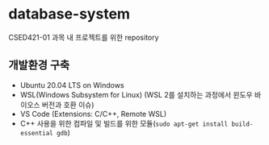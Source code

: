 # database-system

CSED421-01 과목 내 프로젝트를 위한 repository

## 개발환경 구축
- Ubuntu 20.04 LTS on Windows
- WSL(Windows Subsystem for Linux) (WSL 2를 설치하는 과정에서 윈도우 바이오스 버전과 호환 이슈)
- VS Code (Extensions: C/C++, Remote WSL)
- C++ 사용을 위한 컴파일 및 빌드를 위한 모듈(`sudo apt-get install build-essential gdb`)
